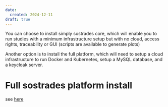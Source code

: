 ```yaml
---
date:
  created: 2024-12-11
draft: true
---
```


You can choose to install simply sostrades core, which will enable you to run studies with a minimum infrastructure setup but with no cloud, access rights, traceability or GUI (scripts are available to generate plots)

Another option is to install the full platform, which will need to setup a cloud infrastructure to run Docker and Kubernetes, setup a MySQL database, and a keycloak server.

# Full sostrades platform install
see [here]("https://sostrades-dev-tools.readthedocs.io/en/latest/installation.html")


